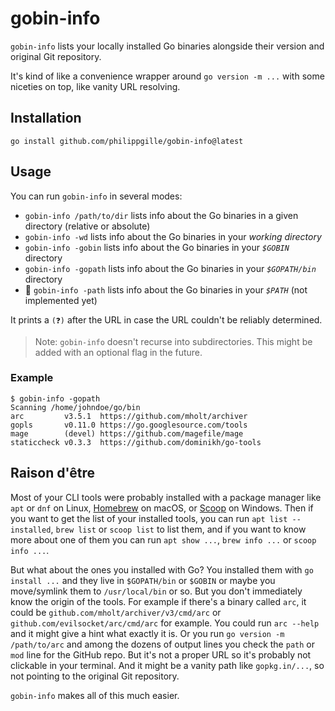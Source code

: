 # gobin-info

`gobin-info` lists your locally installed Go binaries alongside their version and original Git repository.

It's kind of like a convenience wrapper around `go version -m ...` with some niceties on top, like vanity URL resolving.

## Installation

`go install github.com/philippgille/gobin-info@latest`

## Usage

You can run `gobin-info` in several modes:

- `gobin-info /path/to/dir` lists info about the Go binaries in a given directory (relative or absolute)
- `gobin-info -wd` lists info about the Go binaries in your *working directory*
- `gobin-info -gobin` lists info about the Go binaries in your *`$GOBIN`* directory
- `gobin-info -gopath` lists info about the Go binaries in your *`$GOPATH/bin`* directory
- 🚧 `gobin-info -path` lists info about the Go binaries in your *`$PATH`* (not implemented yet)

It prints a `(❓)` after the URL in case the URL couldn't be reliably determined.

> Note: `gobin-info` doesn't recurse into subdirectories. This might be added with an optional flag in the future.

### Example

```text
$ gobin-info -gopath
Scanning /home/johndoe/go/bin
arc         v3.5.1  https://github.com/mholt/archiver
gopls       v0.11.0 https://go.googlesource.com/tools
mage        (devel) https://github.com/magefile/mage
staticcheck v0.3.3  https://github.com/dominikh/go-tools
```

## Raison d'être

Most of your CLI tools were probably installed with a package manager like `apt` or `dnf` on Linux, [Homebrew](https://brew.sh/) on macOS, or [Scoop](https://scoop.sh/) on Windows. Then if you want to get the list of your installed tools, you can run `apt list --installed`, `brew list` or `scoop list` to list them, and if you want to know more about one of them you can run `apt show ...`, `brew info ...` or `scoop info ...`.

But what about the ones you installed with Go? You installed them with `go install ...` and they live in `$GOPATH/bin` or `$GOBIN` or maybe you move/symlink them to `/usr/local/bin` or so. But you don't immediately know the origin of the tools. For example if there's a binary called `arc`, it could be `github.com/mholt/archiver/v3/cmd/arc` or `github.com/evilsocket/arc/cmd/arc` for example. You could run `arc --help` and it might give a hint what exactly it is. Or you run `go version -m /path/to/arc` and among the dozens of output lines you check the `path` or `mod` line for the GitHub repo. But it's not a proper URL so it's probably not clickable in your terminal. And it might be a vanity path like `gopkg.in/...`, so not pointing to the original Git repository.

`gobin-info` makes all of this much easier.
